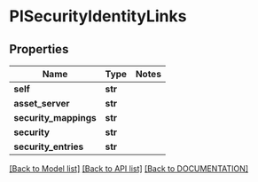 # PISecurityIdentityLinks

## Properties
Name | Type | Notes
------------ | ------------- | -------------
**self** | **str**
**asset_server** | **str**
**security_mappings** | **str**
**security** | **str**
**security_entries** | **str**

[[Back to Model list]](../../DOCUMENTATION.md#documentation-for-models) [[Back to API list]](../../DOCUMENTATION.md#documentation-for-api-endpoints) [[Back to DOCUMENTATION]](../../DOCUMENTATION.md)
